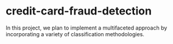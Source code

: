 # credit-card-fraud-detection
In this project, we plan to implement a multifaceted approach by incorporating a variety of classification methodologies.
